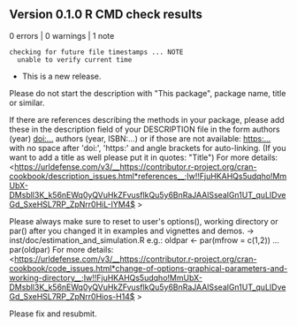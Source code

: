## Version 0.1.0 R CMD check results

0 errors | 0 warnings | 1 note
```
checking for future file timestamps ... NOTE
  unable to verify current time
```

* This is a new release.


Please do not start the description with "This package", package name,
title or similar.

If there are references describing the methods in your package, please
add these in the description field of your DESCRIPTION file in the form
authors (year) <doi:...>
authors (year, ISBN:...)
or if those are not available: <https:...>
with no space after 'doi:', 'https:' and angle brackets for
auto-linking. (If you want to add a title as well please put it in
quotes: "Title")
For more details:
<https://urldefense.com/v3/__https://contributor.r-project.org/cran-cookbook/description_issues.html*references__;Iw!!FjuHKAHQs5udqho!MmUbX-DMsbll3K_k56nEWq0yQVuHkZFvusflkQu5y6BnRaJAAlSsealGn1UT_quLIDveGd_SxeHSL7RP_ZpNrr0HiL-IYM4$ >

Please always make sure to reset to user's options(), working directory
or par() after you changed it in examples and vignettes and demos. ->
inst/doc/estimation_and_simulation.R
e.g.:
oldpar <- par(mfrow = c(1,2))
...
par(oldpar)
For more details:
<https://urldefense.com/v3/__https://contributor.r-project.org/cran-cookbook/code_issues.html*change-of-options-graphical-parameters-and-working-directory__;Iw!!FjuHKAHQs5udqho!MmUbX-DMsbll3K_k56nEWq0yQVuHkZFvusflkQu5y6BnRaJAAlSsealGn1UT_quLIDveGd_SxeHSL7RP_ZpNrr0Hios-H14$ >

Please fix and resubmit.
